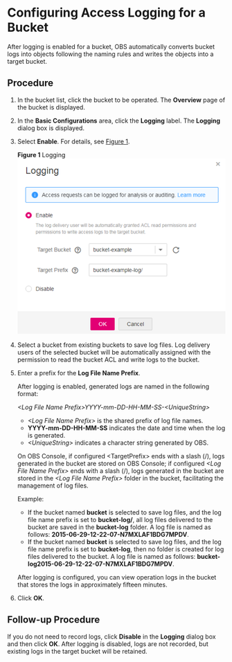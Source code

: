 # Configuring Access Logging for a Bucket<a name="obs_03_0329"></a>

After logging is enabled for a bucket, OBS automatically converts bucket logs into objects following the naming rules and writes the objects into a target bucket.

## Procedure<a name="section7336713418"></a>

1.  In the bucket list, click the bucket to be operated. The  **Overview**  page of the bucket is displayed.
2.  In the  **Basic Configurations**  area, click the  **Logging**  label. The  **Logging**  dialog box is displayed.
3.  Select  **Enable**. For details, see  [Figure 1](#fig17700501192958).

    **Figure  1**  Logging<a name="fig17700501192958"></a>  
    ![](figures/logging.png "logging")

4.  Select a bucket from existing buckets to save log files. Log delivery users of the selected bucket will be automatically assigned with the permission to read the bucket ACL and write logs to the bucket.
5.  Enter a prefix for the  **Log File Name Prefix**.

    After logging is enabled, generated logs are named in the following format:

    _<Log File Name Prefix\>_YYYY-mm-DD-HH-MM-SS-_<UniqueString\>_

    -   _<Log File Name Prefix\>_  is the shared prefix of log file names.
    -   **YYYY-mm-DD-HH-MM-SS**  indicates the date and time when the log is generated.
    -   _<UniqueString\>_  indicates a character string generated by OBS.

    On OBS Console, if configured <TargetPrefix\> ends with a slash \(/\), logs generated in the bucket are stored on OBS Console; if configured  _<Log File Name Prefix\>_  ends with a slash \(/\), logs generated in the bucket are stored in the  _<Log File Name Prefix\>_  folder in the bucket, facilitating the management of log files.

    Example:

    -   If the bucket named  **bucket**  is selected to save log files, and the log file name prefix is set to  **bucket-log/**, all log files delivered to the bucket are saved in the  **bucket-log**  folder. A log file is named as follows:  **2015-06-29-12-22-07-N7MXLAF1BDG7MPDV**.
    -   If the bucket named  **bucket**  is selected to save log files, and the log file name prefix is set to  **bucket-log**, then no folder is created for log files delivered to the bucket. A log file is named as follows:  **bucket-log2015-06-29-12-22-07-N7MXLAF1BDG7MPDV**.

    After logging is configured, you can view operation logs in the bucket that stores the logs in approximately fifteen minutes.

6.  Click  **OK**.

## Follow-up Procedure<a name="section112917292515"></a>

If you do not need to record logs, click  **Disable**  in the  **Logging**  dialog box and then click  **OK**. After logging is disabled, logs are not recorded, but existing logs in the target bucket will be retained.

